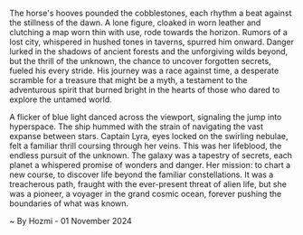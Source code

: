 
The horse's hooves pounded the cobblestones, each rhythm a beat against the stillness of the dawn. A lone figure, cloaked in worn leather and clutching a map worn thin with use, rode towards the horizon. Rumors of a lost city, whispered in hushed tones in taverns, spurred him onward. Danger lurked in the shadows of ancient forests and the unforgiving wilds beyond, but the thrill of the unknown, the chance to uncover forgotten secrets, fueled his every stride. His journey was a race against time, a desperate scramble for a treasure that might be a myth, a testament to the adventurous spirit that burned bright in the hearts of those who dared to explore the untamed world.

A flicker of blue light danced across the viewport, signaling the jump into hyperspace. The ship hummed with the strain of navigating the vast expanse between stars. Captain Lyra, eyes locked on the swirling nebulae, felt a familiar thrill coursing through her veins. This was her lifeblood, the endless pursuit of the unknown. The galaxy was a tapestry of secrets, each planet a whispered promise of wonders and danger. Her mission: to chart a new course, to discover life beyond the familiar constellations. It was a treacherous path, fraught with the ever-present threat of alien life, but she was a pioneer, a voyager in the grand cosmic ocean, forever pushing the boundaries of what was known. 

~ By Hozmi - 01 November 2024
